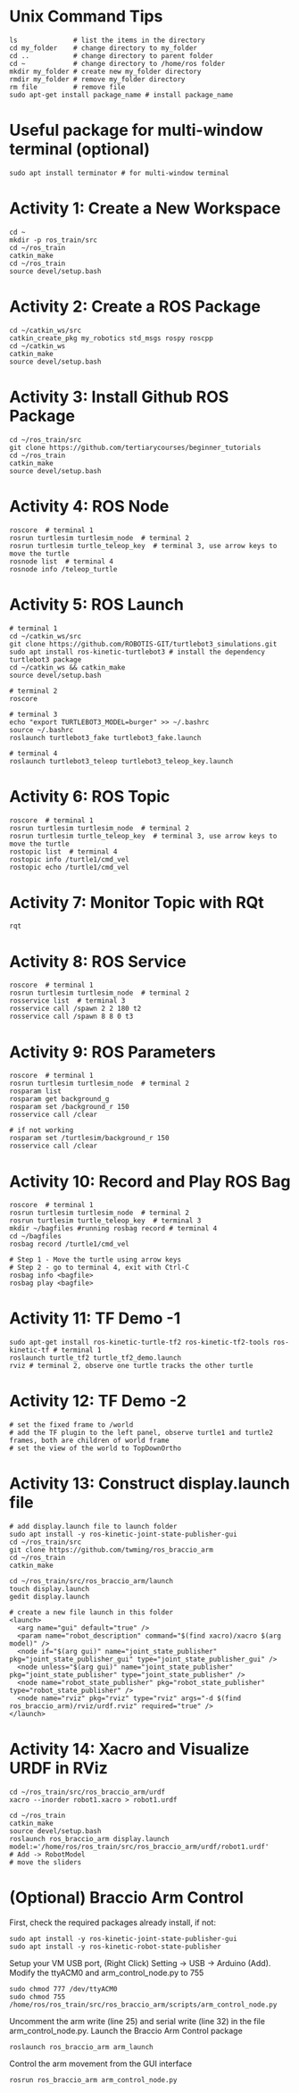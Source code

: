 # Unix Command Tips
```
ls              # list the items in the directory
cd my_folder    # change directory to my_folder
cd ..           # change directory to parent folder
cd ~            # change directory to /home/ros folder
mkdir my_folder # create new my_folder directory
rmdir my_folder # remove my_folder directory
rm file         # remove file
sudo apt-get install package_name # install package_name
```
# Useful package for multi-window terminal (optional)
```
sudo apt install terminator # for multi-window terminal
```
# Activity 1: Create a New Workspace
```
cd ~
mkdir -p ros_train/src
cd ~/ros_train
catkin_make
cd ~/ros_train
source devel/setup.bash
```
# Activity 2: Create a ROS Package
```
cd ~/catkin_ws/src
catkin_create_pkg my_robotics std_msgs rospy roscpp
cd ~/catkin_ws
catkin_make
source devel/setup.bash
```
# Activity 3: Install Github ROS Package
```
cd ~/ros_train/src
git clone https://github.com/tertiarycourses/beginner_tutorials
cd ~/ros_train
catkin_make
source devel/setup.bash
```
# Activity 4: ROS Node
```
roscore  # terminal 1
rosrun turtlesim turtlesim_node  # terminal 2
rosrun turtlesim turtle_teleop_key  # terminal 3, use arrow keys to move the turtle
rosnode list  # terminal 4
rosnode info /teleop_turtle
```
# Activity 5: ROS Launch
```
# terminal 1
cd ~/catkin_ws/src
git clone https://github.com/ROBOTIS-GIT/turtlebot3_simulations.git
sudo apt install ros-kinetic-turtlebot3 # install the dependency turtlebot3 package
cd ~/catkin_ws && catkin_make
source devel/setup.bash

# terminal 2
roscore

# terminal 3
echo "export TURTLEBOT3_MODEL=burger" >> ~/.bashrc
source ~/.bashrc
roslaunch turtlebot3_fake turtlebot3_fake.launch

# terminal 4
roslaunch turtlebot3_teleop turtlebot3_teleop_key.launch
```
# Activity 6: ROS Topic
```
roscore  # terminal 1
rosrun turtlesim turtlesim_node  # terminal 2
rosrun turtlesim turtle_teleop_key  # terminal 3, use arrow keys to move the turtle
rostopic list  # terminal 4
rostopic info /turtle1/cmd_vel
rostopic echo /turtle1/cmd_vel
```
# Activity 7: Monitor Topic with RQt
```
rqt
```
# Activity 8: ROS Service
```
roscore  # terminal 1
rosrun turtlesim turtlesim_node  # terminal 2
rosservice list  # terminal 3
rosservice call /spawn 2 2 180 t2
rosservice call /spawn 8 8 0 t3
```
# Activity 9: ROS Parameters
```
roscore  # terminal 1
rosrun turtlesim turtlesim_node  # terminal 2
rosparam list
rosparam get background_g
rosparam set /background_r 150
rosservice call /clear

# if not working
rosparam set /turtlesim/background_r 150
rosservice call /clear
```
# Activity 10: Record and Play ROS Bag
```
roscore  # terminal 1
rosrun turtlesim turtlesim_node  # terminal 2
rosrun turtlesim turtle_teleop_key  # terminal 3
mkdir ~/bagfiles #running rosbag record # terminal 4
cd ~/bagfiles
rosbag record /turtle1/cmd_vel

# Step 1 - Move the turtle using arrow keys
# Step 2 - go to terminal 4, exit with Ctrl-C
rosbag info <bagfile>
rosbag play <bagfile> 
```
# Activity 11: TF Demo -1
```
sudo apt-get install ros-kinetic-turtle-tf2 ros-kinetic-tf2-tools ros-kinetic-tf # terminal 1
roslaunch turtle_tf2 turtle_tf2_demo.launch 
rviz # terminal 2, observe one turtle tracks the other turtle
```
# Activity 12: TF Demo -2
```
# set the fixed frame to /world
# add the TF plugin to the left panel, observe turtle1 and turtle2 frames, both are children of world frame
# set the view of the world to TopDownOrtho
```
# Activity 13: Construct display.launch file
```
# add display.launch file to launch folder
sudo apt install -y ros-kinetic-joint-state-publisher-gui
cd ~/ros_train/src
git clone https://github.com/twming/ros_braccio_arm
cd ~/ros_train
catkin_make

cd ~/ros_train/src/ros_braccio_arm/launch
touch display.launch
gedit display.launch

# create a new file launch in this folder
<launch>
  <arg name="gui" default="true" />
  <param name="robot_description" command="$(find xacro)/xacro $(arg model)" />
  <node if="$(arg gui)" name="joint_state_publisher" pkg="joint_state_publisher_gui" type="joint_state_publisher_gui" />
  <node unless="$(arg gui)" name="joint_state_publisher" pkg="joint_state_publisher" type="joint_state_publisher" />
  <node name="robot_state_publisher" pkg="robot_state_publisher" type="robot_state_publisher" />
  <node name="rviz" pkg="rviz" type="rviz" args="-d $(find ros_braccio_arm)/rviz/urdf.rviz" required="true" />
</launch>
```
# Activity 14: Xacro and Visualize URDF in RViz
```
cd ~/ros_train/src/ros_braccio_arm/urdf
xacro --inorder robot1.xacro > robot1.urdf

cd ~/ros_train
catkin_make
source devel/setup.bash
roslaunch ros_braccio_arm display.launch model:='/home/ros/ros_train/src/ros_braccio_arm/urdf/robot1.urdf'
# Add -> RobotModel
# move the sliders
```
# (Optional) Braccio Arm Control 
First, check the required packages already install, if not:
```
sudo apt install -y ros-kinetic-joint-state-publisher-gui
sudo apt install -y ros-kinetic-robot-state-publisher
```
Setup your VM USB port, (Right Click) Setting -> USB -> Arduino (Add). Modify the ttyACM0 and arm_control_node.py to 755
```
sudo chmod 777 /dev/ttyACM0
sudo chmod 755 /home/ros/ros_train/src/ros_braccio_arm/scripts/arm_control_node.py
```
Uncomment the arm write (line 25) and serial write (line 32) in the file arm_control_node.py. Launch the Braccio Arm Control package
```
roslaunch ros_braccio_arm arm_launch
```
Control the arm movement from the GUI interface
```
rosrun ros_braccio_arm arm_control_node.py
```
